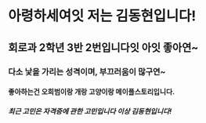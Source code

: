 # 아령하세여잇 저는 김동현입니다!

## 회로과 2학년 3반 2번입니다잇 아잇 좋아연~

### 다소 낯을 가리는 성격이며, 부끄러움이 많구연~

#### 좋아하는건 오희범이랑 개랑 고양이랑 메이플스토리입니다.

##### 최근 고민은 자격증에 관한 고민입니다 이상 김동현입니다!